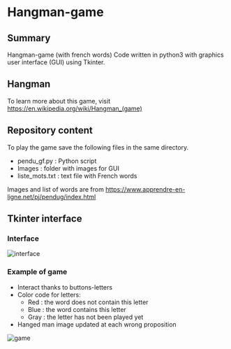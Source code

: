 # Hangman-game


## Summary
Hangman-game (with french words)
Code written in python3 with graphics user interface (GUI) using Tkinter.

## Hangman
To learn more about this game, visit https://en.wikipedia.org/wiki/Hangman_(game)

## Repository content
To play the game save the following files in the same directory.
* pendu_gf.py : Python script
* Images : folder with images for GUI 
* liste_mots.txt : text file with French words

Images and list of words are from https://www.apprendre-en-ligne.net/pj/pendug/index.html 

## Tkinter interface

### Interface

![interface](https://user-images.githubusercontent.com/82372483/120188309-3f2e4c80-c216-11eb-81dc-d5da2f707549.png)

### Example of game

* Interact thanks to buttons-letters
* Color code for letters:
   *  Red : the word does not contain this letter
   *  Blue : the word contains this letter
   *  Gray : the letter has not been played yet 
* Hanged man image updated at each wrong proposition

![game](https://user-images.githubusercontent.com/82372483/120188499-7d2b7080-c216-11eb-85cc-866d06202530.png)
